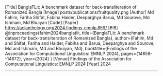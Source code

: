 [Title]
BanglaTLit: A benchmark dataset for back-transliteration of Romanized Bangla
[Image]
posts/publications/fruitquality.png
[Author]
Md Fahim, Fariha Shifat, Fabiha Haider, Deeparghya Barua, Md Sourove, Md Ishmam, Md Bhuiyan
[Code]
[Paper]
https://aclanthology.org/2024.findings-emnlp.859/
[BIB]
@inproceedings{fahim2024banglatlit,
  title={BanglaTLit: A benchmark dataset for back-transliteration of Romanized Bangla},
  author={Fahim, Md and Shifat, Fariha and Haider, Fabiha and Barua, Deeparghya and Sourove, Md and Ishmam, Md and Bhuiyan, Md},
  booktitle={Findings of the Association for Computational Linguistics: EMNLP 2024},
  pages={14656--14672},
  year={2024}
}
[Venue]
Findings of the Association for Computational Linguistics: EMNLP 2024
[Year]
2024

---



<!-- # 📚 Research Publications

- 🔤 **[BanglaTLit: A Benchmark Dataset for Back-Transliteration of Romanized Bangla](https://aclanthology.org/2024.findings-emnlp.859.pdf)**  
  🗞️ *EMNLP-2024 Findings*  
  👥 **Authors**: Md Fahim\*, Fariha Tanjim \*, Fabiha Haider\*, Deeparghya Dutta , Md Sakib Ul Rahman, Md Farhan Ishmam, Md Farhad Alam   




- 🔠 **[Improving the Performance of Transformer-based Models Over Classical Baselines in Multiple Transliterated Languages](https://ebooks.iospress.nl/doi/10.3233/FAIA240972)**  
  🎓 *ECAI-2024*  [**Full Talk Presentation**]((https://www.ecai2024.eu/programme/schedule))
  👥 **Authors**: Fahim Ahmed\*, Md Fahim\*, Amin Ahsan Ali, Ashraful Amin, AKM Mahabubur Rahman  
  


- 💬 **[BanTH: A Multi-label Hate Speech Detection Dataset for Transliterated Bangla](https://arxiv.org/abs/2410.13281)**  
  🗞️ *NAACL-2025 Findings*  
  👥 **Authors**: Fabiha Haider, Fariha Tanjim, Md Farhan Ishmam, Deeparghya Dutta , Md Sakib Ul Rahman , Md Fahim, Md Farhad Alam 



- 🛡️ **[HateXplain Space Model: Fusing Robustness with Explainability in Hate Speech Analysis](https://neurips2023-enlsp.github.io/papers/paper_91.pdf)**  
  🧪 *ENLSP Workshop @ NeurIPS*  
  👥 **Authors**: Md Fahim, Md Shihab Shahriar, Mohammad Ruhul Amin  



- 🧠 **[Aambela at BLP-2023 Task 2: Enhancing BanglaBERT Performance...](https://aclanthology.org/2023.banglalp-1.42.pdf)**  
  🧪 *BLP Workshop @ EMNLP*  [**Best Paper Award**](https://blp-workshop.github.io/) 
  👥 **Authors**: Md Fahim  
 


- ⚙️ **[TinyLLM Efficacy in Low-Resource Language: An Experiment on Bangla Text Classification Task](https://link.springer.com/chapter/10.1007/978-3-031-78495-8_30)**  
  🎓 *ICPR 2024*  [**Oral Presentation**](https://icpr2024.org/pdf/Oral%20Papers.pdf)
  👥 **Authors**: Farhan Noor Dehan\*, Md Fahim\*, Amin Ahsan Ali, Ashraful Amin, AKM Mahabubur Rahman  



- 🖼️ **[ChitroJera: A Regionally Relevant Visual Question Answering Dataset for Bangla](https://arxiv.org/abs/2410.14991)**  
  👥 **Authors**: Deeparghya Dutta\*, Md Sakib Ul Rahman Sourove\*, Md Fahim\*, Fabiha Haider, Fariha Tanjim, Md Farhan Ishmam, Md Farhad Alam  

 -->


